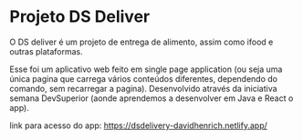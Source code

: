 #   Projeto DS Deliver
O DS deliver é um projeto de entrega de alimento, assim como ifood e outras plataformas.

Esse foi um aplicativo web feito em single page application (ou seja uma única pagina que carrega vários conteúdos diferentes, dependendo do comando, sem recarregar a pagina).
Desenvolvido através da iniciativa semana DevSuperior (aonde aprendemos a desenvolver em Java e React o app).


link para acesso do app: https://dsdelivery-davidhenrich.netlify.app/
